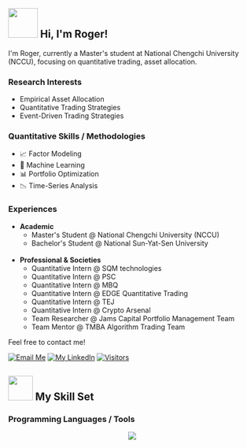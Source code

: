 <h2><img src="[https://media.giphy.com/media/26Fxy3Iz1ari8oytO/giphy.gif](https://media1.giphy.com/media/v1.Y2lkPTc5MGI3NjExZzJoZzMwdGttcXhyZXB1Zm55ZjdzamRyazdwYmo0OHkydDJ5YmRkZyZlcD12MV9pbnRlcm5hbF9naWZfYnlfaWQmY3Q9Zw/3ohs7GXg8S0pzOPIRi/giphy.gif)" width="60">&nbsp;Hi, I'm Roger!</h2>

I'm Roger, currently a Master's student at National Chengchi University (NCCU), focusing on quantitative trading, asset allocation.

<h3>Research Interests</h3>
<ul>
  <li>Empirical Asset Allocation</li>
  <li>Quantitative Trading Strategies</li>
  <li>Event-Driven Trading Strategies</li>

</ul>

<h3>Quantitative Skills / Methodologies</h3>
<ul>
  <li>📈 Factor Modeling</li>
  <li>🤖 Machine Learning</li>
  <li>📊 Portfolio Optimization</li>
  <li>📉 Time-Series Analysis</li>
</ul>


<h3>Experiences</h3>
<ul>
  <li><strong>Academic</strong>
    <ul>
      <li>Master's Student @ National Chengchi University (NCCU)</li>
      <li>Bachelor's Student @ National Sun-Yat-Sen University</li>
    </ul>
  </li>
  <br>
  <li><strong>Professional & Societies</strong>
    <ul>
      <li>Quantitative Intern @ SQM technologies</li>
      <li>Quantitative Intern @ PSC</li>
      <li>Quantitative Intern @ MBQ</li>
      <li>Quantitative Intern @ EDGE Quantitative Trading</li>
      <li>Quantitative Intern @ TEJ</li>
      <li>Quantitative Intern @ Crypto Arsenal</li>
      <li>Team Researcher @ Jams Capital Portfolio Management Team</li>
      <li>Team Mentor @ TMBA Algorithm Trading Team</li>
    </ul>
  </li>
</ul>

</ul>



Feel free to contact me!

[![Email Me](https://img.shields.io/badge/Email%20Me-EA4335?logo=Gmail&logoColor=white&style=for-the-badge)](mailto:aad53325489@gmail.com)
[![My LinkedIn](https://img.shields.io/badge/My%20Linkedin-%230077B5?logo=linkedin&logoColor=white&style=for-the-badge)]([https://www.linkedin.com/in/roger2389/](https://www.linkedin.com/in/sheng-hua-chen-8b735b2a5/))
[![Visitors](https://api.visitorbadge.io/api/visitors?path=https%3A%2F%2Fgithub.com%2Froger2389&label=VISITORS&labelColor=%23dce775&countColor=%23697689)](https://visitorbadge.io/status?path=https%3A%2F%2Fgithub.com%2Froger2389)

<h2><img src="https://media.giphy.com/media/UVG0BN8TOMKkPOJS6e/giphy.gif" width="50">&nbsp;My Skill Set</h2>
<h3>Programming Languages / Tools</h3>
<p align="center">
  <a href="https://skillicons.dev">
    <img src="https://skillicons.dev/icons?i=py,r,mysql,latex,git,github"/>
  </a>
</p>



